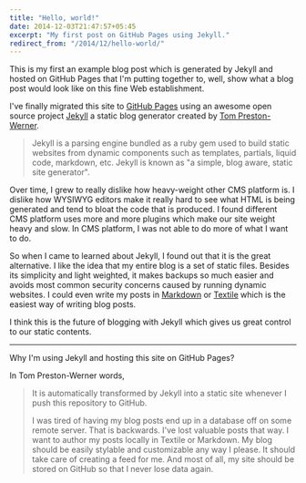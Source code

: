 ```yaml
---
title: "Hello, world!"
date: 2014-12-03T21:47:57+05:45
excerpt: "My first post on GitHub Pages using Jekyll."
redirect_from: "/2014/12/hello-world/"
---
```


This is my first an example blog post which is generated by Jekyll and hosted on GitHub Pages that I'm putting together to, well, show what a blog post would look like on this fine Web establishment.

I've finally migrated this site to [GitHub Pages](//pages.github.com) using an awesome open source project [Jekyll](//jekyllrb.com) a static blog generator created by [Tom Preston-Werner](//github.com/mojombo).

> Jekyll is a parsing engine bundled as a ruby gem used to build static websites from dynamic components such as templates, partials, liquid code, markdown, etc. Jekyll is known as "a simple, blog aware, static site generator".

Over time, I grew to really dislike how heavy-weight other CMS platform is. I dislike how WYSIWYG editors make it really hard to see what HTML is being generated and tend to bloat the code that is produced. I found different CMS platform uses more and more plugins which make our site weight heavy and slow. In CMS platform, I was not able to do more of what I want to do.

So when I came to learned about Jekyll, I found out that it is the great alternative. I like the idea that my entire blog is a set of static files. Besides its simplicity and light weighted, it makes backups so much easier and avoids most common security concerns caused by running dynamic websites. I could even write my posts in [Markdown](//en.wikipedia.org/wiki/Markdown) or [Textile](//en.wikipedia.org/wiki/Textile_(markup_language)) which is the easiest way of writing blog posts.

I think this is the future of blogging with Jekyll which gives us great control to our static contents.

---

Why I'm using Jekyll and hosting this site on GitHub Pages?

In Tom Preston-Werner words,

> It is automatically transformed by Jekyll into a static site whenever I push this repository to GitHub.
>
> I was tired of having my blog posts end up in a database off on some remote server. That is backwards. I've lost valuable posts that way. I want to author my posts locally in Textile or Markdown. My blog should be easily stylable and customizable any way I please. It should take care of creating a feed for me. And most of all, my site should be stored on GitHub so that I never lose data again.

